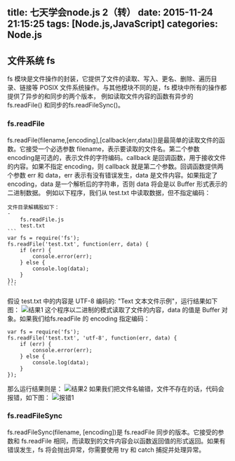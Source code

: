 title: 七天学会node.js 2（转）
date: 2015-11-24 21:15:25
tags: [Node.js,JavaScript]
categories: Node.js
---
## 文件系统 fs
fs 模块是文件操作的封装，它提供了文件的读取、写入、更名、删除、遍历目录、链接等 POSIX 文件系统操作。与其他模块不同的是，fs 模块中所有的操作都提供了异步的和同步的两个版本， 例如读取文件内容的函数有异步的 fs.readFile() 和同步的fs.readFileSync()。
### fs.readFile
fs.readFile(filename,[encoding],[callback(err,data)])是最简单的读取文件的函数。它接受一个必选参数 filename，表示要读取的文件名。第二个参数 encoding是可选的，表示文件的字符编码。callback 是回调函数，用于接收文件的内容。如果不指定 encoding，则 callback 就是第二个参数。回调函数提供两个参数 err 和 data，err 表示有没有错误发生，data 是文件内容。如果指定了 encoding，data 是一个解析后的字符串，否则 data 将会是以 Buffer 形式表示的二进制数据。
例如以下程序，我们从 test.txt 中读取数据，但不指定编码：

	文件目录解耦股如下：
	- 
		fs.readFile.js
		test.txt
	```
	var fs = require('fs');
	fs.readFile('test.txt', function(err, data) {
	    if (err) {
	        console.error(err);
	    } else {
	        console.log(data);
	    }
	});
	```
假设 test.txt 中的内容是 UTF-8 编码的: "Text 文本文件示例"，运行结果如下图：
![结果1](http://img.blog.csdn.net/20151124210111533)
这个程序以二进制的模式读取了文件的内容，data 的值是 Buffer 对象。如果我们给fs.readFile 的 encoding 指定编码：
```
var fs = require('fs');
fs.readFile('test.txt', 'utf-8', function(err, data) {
    if (err) {
        console.error(err);
    } else {
        console.log(data);
    }
});
```
那么运行结果则是：
![结果2](http://img.blog.csdn.net/20151124210424159)
如果我们把文件名输错，文件不存在的话，代码会报错，如下图：
![报错1](http://img.blog.csdn.net/20151124210548192)

### fs.readFileSync
fs.readFileSync(filename, [encoding])是 fs.readFile 同步的版本。它接受的参数和 fs.readFile 相同，而读取到的文件内容会以函数返回值的形式返回。如果有错误发生，fs 将会抛出异常，你需要使用 try 和 catch 捕捉并处理异常。